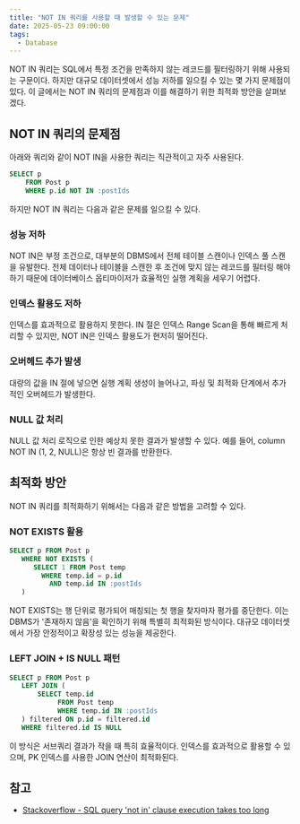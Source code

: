 ```yaml
---
title: "NOT IN 쿼리를 사용할 때 발생할 수 있는 문제"
date: 2025-05-23 09:00:00
tags: 
  - Database
---
```


NOT IN 쿼리는 SQL에서 특정 조건을 만족하지 않는 레코드를 필터링하기 위해 사용되는 구문이다.
하지만 대규모 데이터셋에서 성능 저하를 일으킬 수 있는 몇 가지 문제점이 있다. 
이 글에서는 NOT IN 쿼리의 문제점과 이를 해결하기 위한 최적화 방안을 살펴보겠다.

## NOT IN 쿼리의 문제점

아래와 쿼리와 같이 NOT IN을 사용한 쿼리는 직관적이고 자주 사용된다.

```sql
SELECT p
    FROM Post p
    WHERE p.id NOT IN :postIds
```

하지만 NOT IN 쿼리는 다음과 같은 문제를 일으킬 수 있다.

### 성능 저하

NOT IN은 부정 조건으로, 대부분의 DBMS에서 전체 테이블 스캔이나 인덱스 풀 스캔을 유발한다. 
전체 데이터나 테이블을 스캔한 후 조건에 맞지 않는 레코드를 필터링 해야하기 때문에 데이터베이스 옵티마이저가 효율적인 실행 계획을 세우기 어렵다.

### 인덱스 활용도 저하

인덱스를 효과적으로 활용하지 못한다. 
IN 절은 인덱스 Range Scan을 통해 빠르게 처리할 수 있지만, NOT IN은 인덱스 활용도가 현저히 떨어진다.


### 오버헤드 추가 발생
대량의 값을 IN 절에 넣으면 실행 계획 생성이 늘어나고, 파싱 및 최적화 단계에서 추가적인 오버헤드가 발생한다.

### NULL 값 처리
NULL 값 처리 로직으로 인한 예상치 못한 결과가 발생할 수 있다. 
예를 들어, column NOT IN (1, 2, NULL)은 항상 빈 결과를 반환한다.

## 최적화 방안

NOT IN 쿼리를 최적화하기 위해서는 다음과 같은 방법을 고려할 수 있다.

### NOT EXISTS 활용

```sql
SELECT p FROM Post p
   WHERE NOT EXISTS (
      SELECT 1 FROM Post temp
        WHERE temp.id = p.id 
          AND temp.id IN :postIds
   )
```
   
NOT EXISTS는 행 단위로 평가되어 매칭되는 첫 행을 찾자마자 평가를 중단한다.
이는 DBMS가 '존재하지 않음'을 확인하기 위해 특별히 최적화된 방식이다. 대규모 데이터셋에서 가장 안정적이고 확장성 있는 성능을 제공한다.

### LEFT JOIN + IS NULL 패턴

```sql
SELECT p FROM Post p
   LEFT JOIN (
       SELECT temp.id 
            FROM Post temp 
            WHERE temp.id IN :postIds
   ) filtered ON p.id = filtered.id
   WHERE filtered.id IS NULL
```

이 방식은 서브쿼리 결과가 작을 때 특히 효율적이다. 인덱스를 효과적으로 활용할 수 있으며, PK 인덱스를 사용한 JOIN 연산이 최적화된다.

## 참고

- [Stackoverflow - SQL query 'not in' clause execution takes too long](https://stackoverflow.com/questions/5322161/sql-query-not-in-clause-execution-takes-too-long)